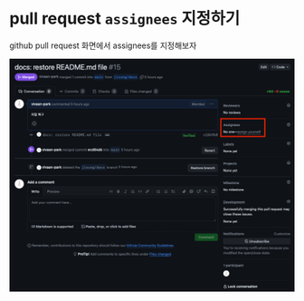 # pull request `assignees` 지정하기

github pull request 화면에서 assignees를 지정해보자

![assigness](../image/assignees.png)